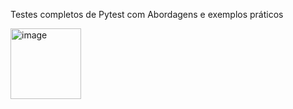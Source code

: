 Testes completos de Pytest com Abordagens e exemplos práticos

<img width="113" alt="image" src="https://github.com/LilianBorba/Pytest/assets/60194456/3a3450f5-86e5-49d7-8690-8495bd8db0c9">
